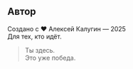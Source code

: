 ## Автор

Создано с ❤️ Алексей Калугин — 2025  
Для тех, кто идёт.

> Ты здесь.  
> Это уже победа.
